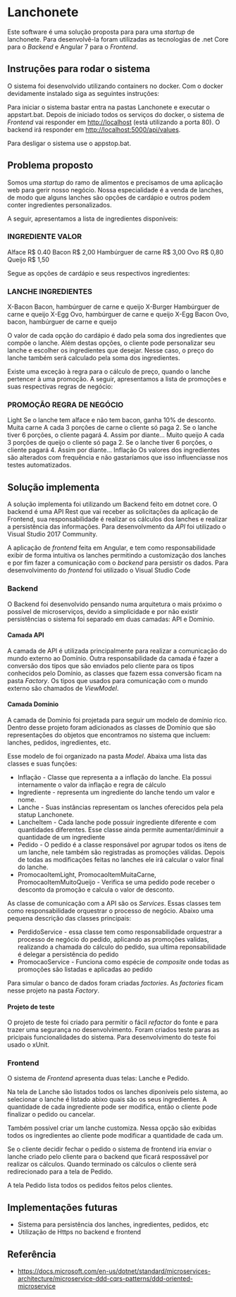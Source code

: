 # Lanchonete

Este software é uma solução proposta para para uma _startup_ de lanchonete. Para desenvolvê-la foram utilizadas as tecnologias de .net Core para o _Backend_ e Angular 7 para o _Frontend_.

## Instruções para rodar o sistema

O sistema foi desenvolvido utilizando containers no docker. Com o docker devidamente instalado siga as seguintes instruções:

Para iniciar o sistema bastar entra na pastas Lanchonete e executar o appstart.bat. Depois de iniciado todos os serviços do docker, o sistema de _Frontend_ vai responder em [http://localhost](http://localhost) (está utilizando a porta 80). O backend irá responder em [http://localhost:5000/api/values](http:localhost:5000/api/values).

Para desligar o sistema use o appstop.bat.

## Problema proposto

Somos uma _startup_ do ramo de alimentos e precisamos de uma aplicação web para gerir nosso negócio. Nossa especialidade é a venda de lanches, de modo que alguns lanches são opções de cardápio e outros podem conter ingredientes personalizados.

A seguir, apresentamos a lista de ingredientes disponíveis:

### INGREDIENTE VALOR
Alface R$ 0.40
Bacon R$ 2,00
Hambúrguer de carne R$ 3,00
Ovo R$ 0,80
Queijo R$ 1,50

Segue as opções de cardápio e seus respectivos ingredientes:

### LANCHE INGREDIENTES
X-Bacon Bacon, hambúrguer de carne e queijo
X-Burger Hambúrguer de carne e queijo
X-Egg Ovo, hambúrguer de carne e queijo
X-Egg Bacon Ovo, bacon, hambúrguer de carne e queijo

O valor de cada opção do cardápio é dado pela soma dos ingredientes que compõe o lanche. Além destas opções, o cliente pode personalizar seu lanche e escolher os ingredientes que desejar. Nesse caso, o preço do lanche também será calculado pela soma dos ingredientes.

Existe uma exceção à regra para o cálculo de preço, quando o lanche pertencer à uma promoção. A seguir, apresentamos a lista de promoções e suas respectivas regras de negócio:

### PROMOÇÃO REGRA DE NEGÓCIO
Light Se o lanche tem alface e não tem bacon, ganha 10% de desconto.
Muita carne A cada 3 porções de carne o cliente só paga 2. Se o lanche tiver 6 porções, o cliente pagará 4. Assim por diante...
Muito queijo A cada 3 porções de queijo o cliente só paga 2. Se o lanche tiver 6 porções, o cliente pagará 4. Assim por diante...
Inflação Os valores dos ingredientes são alterados com frequência e não gastaríamos que isso influenciasse nos testes automatizados.

## Solução implementa

A solução implementa foi utilizando um Backend feito em dotnet core. O backend é uma API Rest que vai receber as solicitações da aplicação de Frontend, sua responsabilidade é realizar os cálculos dos lanches e realizar a persistência das informações. Para desenvolvmento da _API_ foi utilizado o Visual Studio 2017 Community.

A aplicação de _frontend_ feita em Angular, e tem como responsabilidade exibir de forma intuitiva os lanches permitindo a customização dos lanches e por fim fazer a comunicação com o _backend_ para persistir os dados. Para desenvolvimento do _frontend_ foi utilizado o Visual Studio Code

### Backend

O Backend foi desenvolvido pensando numa arquitetura o mais próximo o possível de microserviços, devido a simplicidade e por não existir persistências o sistema foi separado em duas camadas: API e Domínio.

#### Camada API

A camada de API é utilizada principalmente para realizar a comunicação do mundo externo ao Domínio. Outra responsabilidade da camada é fazer a conversão dos tipos que são enviados pelo cliente para os tipos conhecidos pelo Domínio, as classes que fazem essa conversão ficam na pasta _Factory_. Os tipos que usados para comunicação com o mundo externo são chamados de _ViewModel_.

#### Camada Domínio

A camada de Domínio foi projetada para seguir um modelo de domínio rico. Dentro desse projeto foram adicionados as classes de Domínio que são representações do objetos que encontramos no sistema que incluem: lanches, pedidos, ingredientes, etc.

Esse modelo de foi organizado na pasta _Model_. Abaixa uma lista das classes e suas funções:
* Inflação - Classe que representa a a inflação do lanche. Ela possui internamente o valor da inflação e regra de cálculo
* Ingrediente - representa um ingrediente do lanche tendo um valor e nome.
* Lanche - Suas instâncias representam os lanches oferecidos pela pela statup Lanchonete.
* LancheItem - Cada lanche pode possuir ingrediente diferente e com quantidades diferentes. Esse classe ainda permite aumentar/diminuir a quantidade de um ingrediente
* Pedido - O pedido é a classe responsável por agrupar todos os itens de um lanche, nele também são registradas as promoções válidas. Depois de todas as modificações feitas no lanches ele irá calcular o valor final do lanche.
* PromocaoItemLight, PromocaoItemMuitaCarne, PromocaoItemMuitoQueijo - Verifica se uma pedido pode receber o desconto da promoção e calcula o valor de desconto.

As classe de comunicação com a API são os _Services_. Essas classes tem como responsabilidade orquestrar o processo de negócio. Abaixo uma pequena descrição das classes principais:
* PerdidoService - essa classe tem como responsabilidade orquestrar a processo de negócio do pedido, aplicando as promoções validas, realizando a chamada do cálculo do pedido, sua ultima reponsabilidade é delegar a persistência do pedido
* PromocaoService - Funciona como espécie de _composite_ onde todas as promoções são listadas e aplicadas ao pedido

Para simular o banco de dados foram criadas _factories_. As _factories_ ficam nesse projeto na pasta _Factory_.

#### Projeto de teste

O projeto de teste foi criado para permitir o fácil _refactor_ do fonte e para trazer uma segurança no desenvolvimento. Foram criados teste paras as pricipais funcionalidades do sistema. Para desenvolvimento do teste foi usado o xUnit.

### Frontend

O sistema de _Frontend_ apresenta duas telas: Lanche e Pedido.

Na tela de Lanche são listados todos os lanches diponíveis pelo sistema, ao selecionar o lanche é listado abixo quais são os seus ingredientes. A quantidade de cada ingrediente pode ser modifica, então o cliente pode finalizar o pedido ou cancelar.

Também possível criar um lanche customiza. Nessa opção são exibidas todos os ingredientes ao cliente pode modificar a quantidade de cada um.

Se o cliente decidir fechar o pedido o sistema de frontend iria enviar o lanche criado pelo cliente para o backend que ficará respossável por realizar os cálculos. Quando terminado os cálculos o cliente será redirecionado para a tela de Pedido.

A tela Pedido lista todos os pedidos feitos pelos clientes.

## Implementações futuras

* Sistema para persistência dos lanches, ingredientes, pedidos, etc
* Utilização de Https no backend e frontend


## Referência

* https://docs.microsoft.com/en-us/dotnet/standard/microservices-architecture/microservice-ddd-cqrs-patterns/ddd-oriented-microservice
